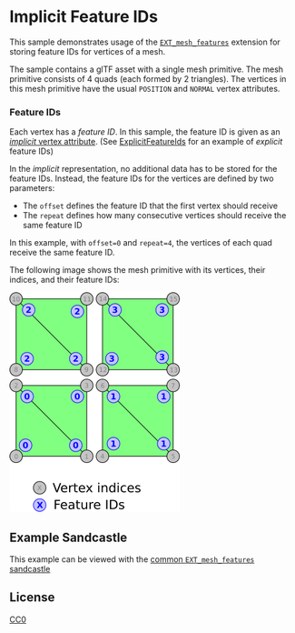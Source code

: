 # Implicit Feature IDs

This sample demonstrates usage of the [`EXT_mesh_features`](https://github.com/CesiumGS/glTF/tree/3d-tiles-next/extensions/2.0/Vendor/EXT_mesh_features) extension for storing feature IDs for vertices of a mesh.

The sample contains a glTF asset with a single mesh primitive. The mesh primitive consists of 4 quads (each formed by 2 triangles). The vertices in this mesh primitive have the usual `POSITION` and `NORMAL` vertex attributes. 

### Feature IDs

Each vertex has a _feature ID_. In this sample, the feature ID is given as an [_implicit_ vertex attribute](https://github.com/CesiumGS/glTF/tree/3d-tiles-next/extensions/2.0/Vendor/EXT_mesh_features#implicit-vertex-attribute). (See [ExplicitFeatureIds](../ExplicitFeatureIds/) for an example of _explicit_ feature IDs)

 In the _implicit_ representation, no additional data has to be stored for the feature IDs. Instead, the feature IDs for the vertices are defined by two parameters:

- The `offset` defines the feature ID that the first vertex should receive
- The `repeat` defines how many consecutive vertices should receive the same feature ID

In this example, with `offset=0` and `repeat=4`, the vertices of each quad receive the same feature ID.

The following image shows the mesh primitive with its vertices, their indices, and their feature IDs:

![Image](../EXT_mesh_features-quads.png)


## Example Sandcastle

This example can be viewed with the [common `EXT_mesh_features` sandcastle](../#common-sandcastle-code)

## License

[CC0](https://creativecommons.org/share-your-work/public-domain/cc0/)









